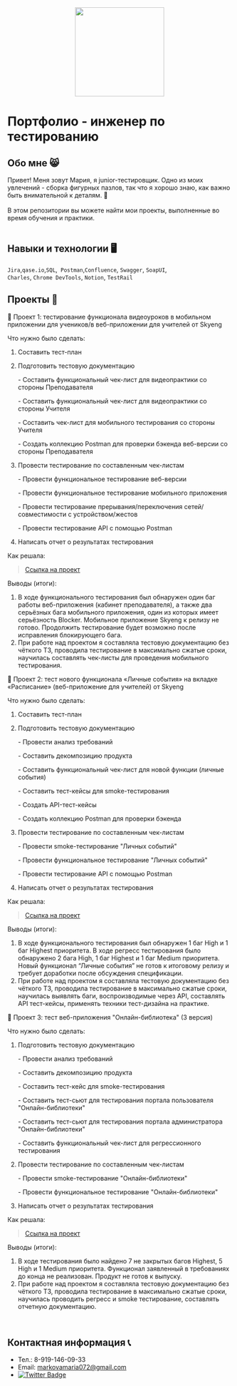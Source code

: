 <div id="header" align="center">
  <img src="https://media.giphy.com/media/8WZeVq2y8VbiGLDIoa/giphy.gif" width="200"/>
  </div>
  
# Портфолио - инженер по тестированию
## Обо мне 😸

Привет! Меня зовут Мария, я junior-тестировщик. Одно из моих увлечений - сборка фигурных пазлов, так что я хорошо знаю, как важно быть внимательной к деталям. 🧩<br>                                       
В этом репозитории вы можете найти мои проекты, выполненные во время обучения и практики.      
<br>

## Навыки и технологии 🖥️
``Jira``,``qase.io``,``SQL``,`` Postman``,``Confluence``, ``Swagger``, ``SoapUI``, <br>
``Charles``, ``Chrome DevTools``, ``Notion``, ``TestRail``




## Проекты 📜

<p> 📝 Проект 1: тестирование функционала видеоуроков в мобильном приложении для учеников/в веб-приложении для учителей от Skyeng</p>
<p>Что нужно было сделать:</p>
<ol>
  <li>Составить тест-план</li>
  <p><li>Подготовить тестовую документацию</li></p>
  <p>- Составить функциональный чек-лист для видеопрактики со стороны Преподавателя</p>
  <p>- Составить функциональный чек-лист для видеопрактики со стороны Учителя</p>
  <p>- Составить чек-лист для мобильного тестирования со стороны Учителя</p>
  <p>- Создать коллекцию Postman для проверки бэкенда веб-версии со стороны Преподавателя</p>
  <p><li>Провести тестирование по составленным чек-листам</li></p>
  <p>- Провести функциональное тестирование веб-версии</p>
  <p>- Провести функциональное тестирование мобильного приложения</p>
  <p>- Провести тестирование прерывания/переключения сетей/совместимости с устройством/жестов</p>
  <p>- Провести тестирование API с помощью Postman</p>
  <p><li>Написать отчет о результатах тестирования</li></p>
</ol>

<p>Как решала:</p>

> <a href="https://gray-hubcap-840.notion.site/f4809e06e4864d218839e53551f20f6c?pvs=4">Ссылка на проект</a>
 
 <p>Выводы (итоги):</p>
<ol>
  <li>В ходе функционального тестирования был обнаружен один баг работы веб-приложения (кабинет преподавателя), а также два серьёзных бага мобильного приложения, один из которых имеет серьёзность Blocker. Мобильное приложение Skyeng к релизу не готово. Продолжить тестирование будет возможно после исправления блокирующего бага.</li>
  <li>При работе над проектом я составляла тестовую документацию без чёткого ТЗ, проводила тестирование в максимально сжатые сроки, научилась составлять чек-листы для проведения мобильного тестирования.</li>
</ol>

<p> 📝 Проект 2: тест нового функционала «Личные события» на вкладке «Расписание» (веб-приложение для учителей) от Skyeng</p>
<p>Что нужно было сделать:</p>
<ol>
  <li>Составить тест-план</li>
  <p><li>Подготовить тестовую документацию</li></p>
  <p>- Провести анализ требований</p>
  <p>- Составить декомпозицию продукта</p>
  <p>- Составить функциональный чек-лист для новой функции (личные события)</p>
  <p>- Составить тест-кейсы для smoke-тестирования</p>
  <p>- Создать API-тест-кейсы</p>
  <p>- Создать коллекцию Postman для проверки бэкенда</p>
  <p><li>Провести тестирование по составленным чек-листам</li></p>
  <p>- Провести smoke-тестирование "Личных событий"</p>
  <p>- Провести функциональное тестирование "Личных событий"</p>
  <p>- Провести тестирование API с помощью Postman</p>
  <p><li>Написать отчет о результатах тестирования</li></p>
</ol>

<p>Как решала:</p>

> <a href="https://gray-hubcap-840.notion.site/1-2-ebda4d999d0c4ced83e4908760f69c15?pvs=4">Ссылка на проект</a>
 
 <p>Выводы (итоги):</p>
<ol>
  <li>В ходе функционального тестирования был обнаружен 1 баг High и 1 баг Highest приоритета. В ходе регресс тестирования было обнаружено 2 бага High, 1 баг Highest и 1 баг Medium приоритета. Новый функционал “Личные события” не готов к итоговому релизу и требует доработки после обсуждения спецификации.</li>
  <li>При работе над проектом я составляла тестовую документацию без чёткого ТЗ, проводила тестирование в максимально сжатые сроки, научилась выявлять баги, воспроизводимые через API, составлять API тест-кейсы, применять техники тест-дизайна на практике.</li>
</ol>

<p> 📝 Проект 3: тест веб-приложения "Онлайн-библиотека" (3 версия)</p>
<p>Что нужно было сделать:</p>
<ol>
  <p><li>Подготовить тестовую документацию</li></p>
  <p>- Провести анализ требований</p>
  <p>- Составить декомпозицию продукта</p>
  <p>- Составить тест-кейс для smoke-тестирования</p>
  <p>- Составить тест-сьют для тестирования портала пользователя "Онлайн-библиотеки"</p>
  <p>- Составить тест-сьют для тестирования портала администратора "Онлайн-библиотеки"</p>
  <p>- Составить функциональный чек-лист для регрессионного тестирования</p>
  <p><li>Провести тестирование по составленным чек-листам</li></p>
  <p>- Провести smoke-тестирование "Онлайн-библиотеки"</p>
  <p>- Провести функциональное тестирование "Онлайн-библиотеки"</p>
  <p><li>Написать отчет о результатах тестирования</li></p>
</ol>

<p>Как решала:</p>

> <a href="https://gray-hubcap-840.notion.site/9c02979353034a74ace1f685619348ab?pvs=4">Ссылка на проект</a>
 
 <p>Выводы (итоги):</p>
 <ol>
  <li>В ходе тестирования было найдено 7 не закрытых багов Highest, 5 High и 1 Medium приоритета. Функционал заявленный в требованиях до конца не реализован. Продукт не готов к выпуску.</li>
  <li>При работе над проектом я составляла тестовую документацию без чёткого ТЗ, проводила тестирование в максимально сжатые сроки, научилась проводить  регресс и smoke тестирование, составлять отчетную документацию.</li>
</ol>
<br> 


## Контактная информация 📞
- Тел.: 8-919-146-09-33
- Email: markovamaria072@gmail.com
- <a href="https://t.me/Maria_md">
    <img src="https://img.shields.io/badge/Twitter-blue?style=for-the-badge&logo=twitter&logoColor=white" alt="Twitter Badge"/>
  </a> 

